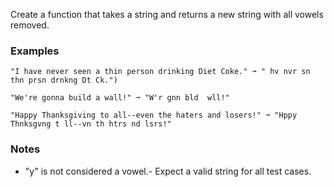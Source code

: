 
Create a function that takes a string and returns a new string with all vowels removed.

### Examples

```
"I have never seen a thin person drinking Diet Coke." ➞ " hv nvr sn  thn prsn drnkng Dt Ck.")

"We're gonna build a wall!" ➞ "W'r gnn bld  wll!"

"Happy Thanksgiving to all--even the haters and losers!" ➞ "Hppy Thnksgvng t ll--vn th htrs nd lsrs!"
```

### Notes
- "y" is not considered a vowel.- Expect a valid string for all test cases.